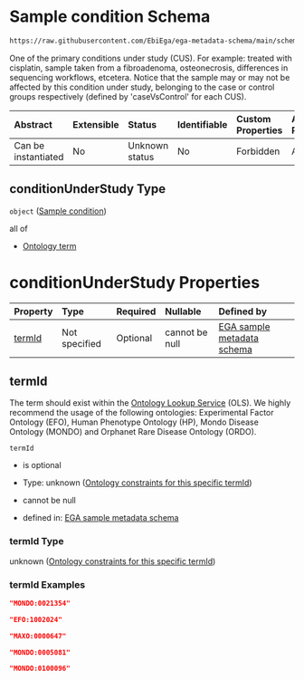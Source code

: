 # Sample condition Schema

```txt
https://raw.githubusercontent.com/EbiEga/ega-metadata-schema/main/schemas/EGA.sample.json#/properties/sampleStatus/items/properties/conditionUnderStudy
```

One of the primary conditions under study (CUS). For example: treated with cisplatin, sample taken from a fibroadenoma, osteonecrosis, differences in sequencing workflows, etcetera. Notice that the sample may or may not be affected by this condition under study, belonging to the case or control groups respectively (defined by 'caseVsControl' for each CUS).

| Abstract            | Extensible | Status         | Identifiable | Custom Properties | Additional Properties | Access Restrictions | Defined In                                                                   |
| :------------------ | :--------- | :------------- | :----------- | :---------------- | :-------------------- | :------------------ | :--------------------------------------------------------------------------- |
| Can be instantiated | No         | Unknown status | No           | Forbidden         | Allowed               | none                | [EGA.sample.json\*](../../../schemas/EGA.sample.json "open original schema") |

## conditionUnderStudy Type

`object` ([Sample condition](ega-10-properties-array-of-sample-statuses-sample-status-item-properties-sample-condition.md))

all of

* [Ontology term](ega-4-defs-ontology-term.md "check type definition")

# conditionUnderStudy Properties

| Property          | Type          | Required | Nullable       | Defined by                                                                                                                                                                                                                                                                                                                                                      |
| :---------------- | :------------ | :------- | :------------- | :-------------------------------------------------------------------------------------------------------------------------------------------------------------------------------------------------------------------------------------------------------------------------------------------------------------------------------------------------------------- |
| [termId](#termid) | Not specified | Optional | cannot be null | [EGA sample metadata schema](ega-10-properties-array-of-sample-statuses-sample-status-item-properties-sample-condition-properties-ontology-constraints-for-this-specific-termid.md "https://raw.githubusercontent.com/EbiEga/ega-metadata-schema/main/schemas/EGA.sample.json#/properties/sampleStatus/items/properties/conditionUnderStudy/properties/termId") |

## termId

The term should exist within the [Ontology Lookup Service](https://www.ebi.ac.uk/ols/search?q=\&groupField=iri\&start=0\&ontology=hp\&ontology=efo\&ontology=ordo\&ontology=mondo) (OLS). We highly recommend the usage of the following ontologies: Experimental Factor Ontology (EFO), Human Phenotype Ontology (HP), Mondo Disease Ontology (MONDO) and Orphanet Rare Disease Ontology (ORDO).

`termId`

* is optional

* Type: unknown ([Ontology constraints for this specific termId](ega-10-properties-array-of-sample-statuses-sample-status-item-properties-sample-condition-properties-ontology-constraints-for-this-specific-termid.md))

* cannot be null

* defined in: [EGA sample metadata schema](ega-10-properties-array-of-sample-statuses-sample-status-item-properties-sample-condition-properties-ontology-constraints-for-this-specific-termid.md "https://raw.githubusercontent.com/EbiEga/ega-metadata-schema/main/schemas/EGA.sample.json#/properties/sampleStatus/items/properties/conditionUnderStudy/properties/termId")

### termId Type

unknown ([Ontology constraints for this specific termId](ega-10-properties-array-of-sample-statuses-sample-status-item-properties-sample-condition-properties-ontology-constraints-for-this-specific-termid.md))

### termId Examples

```json
"MONDO:0021354"
```

```json
"EFO:1002024"
```

```json
"MAXO:0000647"
```

```json
"MONDO:0005081"
```

```json
"MONDO:0100096"
```
